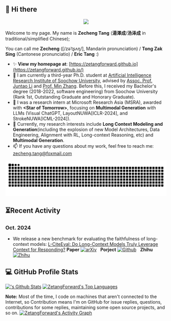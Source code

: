 <!-- <h1 align="center">
  Zecheng Tang (<span style="font-family:KaiTi,楷体;">汤泽成</span>)
</h1> -->


<!-- [![Repo Card](https://github-readme-stats.vercel.app/api/pin/?username=CODINNLG&repo=your-repo-name&theme=your-theme)](https://github.com/your-username/your-repo-name)   -->

<!-- ![CODINNLG's GitHub stats](https://github-readme-stats.vercel.app/api?username=CODINNLG&show_icons=true&theme=highcontrast) -->
  
<h2>👋 Hi there </h2>

<div align="center">

<!-- dynamic typing effect 动态打字效果 -->
<div>
  <a href="https://git.io/typing-svg">
  <img src="https://readme-typing-svg.demolab.com?font=Fira+Code&pause=1000&color=FF6388&width=435&lines=Hi%2C+have+a+lucky+day!;%E7%A5%9D%E4%BD%A0%E4%BB%8A%E5%A4%A9%E5%A5%BD%E8%BF%90%EF%BC%81;%E3%81%93%E3%82%93%E3%81%AB%E3%81%A1%E3%81%AF%E3%80%81%E4%BB%8A%E6%97%A5%E3%81%AE%E5%B9%B8%E9%81%8B%E3%82%92%E7%A5%88%E3%82%8A%E3%81%BE%E3%81%99%EF%BC%81;Bonne+chance+aujourd'hui!;Viel+Gl%C3%BCck+heute!&center=true&size=27"/>
  </a>
</div>
</div>

Welcome to my page. My name is **Zecheng Tang** (**湯澤成**/**汤泽成** in traditional/simplified Chinese); 

You can call me **Zecheng** ([/zəˈtʂʌŋ/], Mandarin pronunciation) / **Tong Zak Sing** (Cantonese pronunciatio) / **Eric Tang** :)
<!--
[![](https://img.shields.io/badge/Google%20Scholar-4385FE.svg?&color=d6d6d6&style=flat-square&logo=google-scholar)](https://scholar.google.com/citations?user=HUDkBMUAAAAJ)
[![](https://img.shields.io/github/stars/ZetangForward?style=flat-square&logo=github&label=Stars&color=gray)](https://github.com/ZetangForward) 
[![](https://komarev.com/ghpvc/?username=ZetangForward&style=flat-square)](https://github.com/ZetangForward)
-->

<!-- <div align="left"> 
    <img src="https://octodex.github.com/images/justicetocat.jpg" width="320" height="320"> 
   <img src="https://octodex.github.com/images/daftpunktocat-thomas.gif" width="320" height="320"> 
   <img src="https://octodex.github.com/images/daftpunktocat-guy.gif" width="320" height="320">  
  <a href="https://passer-by.com/" target="_blank"><img align="right" src="https://github-readme-stats.vercel.app/api? username=zetangforward&show_icons=true&theme=highcontrast"/></a>
</div> -->

- ✨ **View my homepage at**: [https://zetangforward.github.io](https://zetangforward.github.io/)
- 🌱 I am currently a third-year Ph.D. student at [Artificial Intelligence Research Institute of Soochow University](http://scst.suda.edu.cn/_s289/28254/list.psp), advised by [Assoc. Prof. Juntao Li](https://lijuntaopku.github.io/) and [Prof. Min Zhang](https://scholar.google.com/citations?hl=zh-CN&user=CncXH-YAAAAJ). Before this, I received my Bachelor's degree (2018-2022, software engineering) from Soochow University (Rank 1st, Outstanding Graduate and Honorary Graduate).
- 👯 I was a research intern at Microsoft Research Asia (MSRA), awarded with **<Star of Tomorrow\>**, focusing on **Multimodal Generation** with LLMs (Visual ChatGPT, LayoutNUWA[ICLR-2024], and StrokeNUWA[ICML-2024]).
- 🤔 Currently, my research interests include **Long Context Modeling and Generation**(including the explosion of new Model Architectures, Data Engineering, Alignment with RL, Long-context Reasoning, etc) and **Multimodal Generation**.
- 📫 If you have any questions about my work, feel free to reach me: [zecheng.tang@foxmail.com](mailto:zecheng.tang@foxmail.com)

<picture>
  <source media="(prefers-color-scheme: dark)" srcset="https://raw.githubusercontent.com/zetangforward/zetangforward/output/github-contribution-grid-snake-dark.svg">
  <source media="(prefers-color-scheme: light)" srcset="https://raw.githubusercontent.com/zetangforward/zetangforward/output/github-contribution-grid-snake.svg">
  <img alt="github contribution grid snake animation" src="https://raw.githubusercontent.com/zetangforward/zetangforward/output/github-contribution-grid-snake.svg">
</picture>

<h2>⏳Recent Activity</h2>

### Oct. 2024 
- We release a new benchmark for evaluating the faithfulness of long-context models: [L-CiteEval: Do Long-Context Models Truly Leverage Context for Responding?](https://arxiv.org/abs/2410.02115) **Paper** [![arXiv](https://img.shields.io/badge/arXiv-2410.02115-b31b1b.svg?style=plastic)](https://arxiv.org/abs/2410.02115) &nbsp; **Porject** [![Github](https://img.shields.io/github/stars/ZetangForward/L-CITEEVAL.svg)](https://github.com/ZetangForward/L-CITEEVAL) &nbsp; **Zhihu** [![Zhihu](https://img.shields.io/badge/知乎-0079FF.svg?style=plastic&logo=zhihu&logoColor=white)](https://zhuanlan.zhihu.com/p/817442176)

  
<h2>💻 GitHub Profile Stats</h2>

<!-- https://github.com/anuraghazra/github-readme-stats -->

<a href="https://github.com/anuraghazra/github-readme-stats"><img alt="'s Github Stats" src="https://denvercoder1-github-readme-stats.vercel.app/api/?username=ZetangForward&show_icons=true&include_all_commits=true&count_private=true&theme=react&hide_border=true&bg_color=1F222E&title_color=F85D7F&icon_color=F8D866" height="192px"/></a>
<a href="https://github.com/anuraghazra/github-readme-stats"><img alt="ZetangForward's Top Languages" src="https://denvercoder1-github-readme-stats.vercel.app/api/top-langs/?username=ZetangForward&langs_count=8&layout=compact&theme=react&hide_border=true&bg_color=1F222E&title_color=F85D7F&icon_color=F8D866&hide=Jupyter%20Notebook,Roff" height="192px"/></a>
<br/>
<!-- https://github.com/ashutosh00710/github-readme-activity-graph -->
<b>Note:</b> Most of the time, I code on machines that aren't connected to the Internet, so Contribution means I'm on GitHub for issue replies, questions, contributions for some replies, maintaining some open source projects, and so on.
<a href="https://github.com/ashutosh00710/github-readme-activity-graph"><img alt="ZetangForward's Activity Graph" src="https://github-readme-activity-graph.vercel.app/graph/?username=ZetangForward&bg_color=1F222E&color=F8D866&line=F85D7F&point=FFFFFF&hide_border=true" /></a>









<!--
**CODINNLG/CODINNLG** is a ✨ _special_ ✨ repository because its `README.md` (this file) appears on your GitHub profile.

Here are some ideas to get you started:

- 🔭 I’m currently working on ...
- 🌱 I’m currently learning ...
- 👯 I’m looking to collaborate on ...
- 🤔 I’m looking for help with ...
- 💬 Ask me about ...
- 📫 How to reach me: ...
- 😄 Pronouns: ...
- ⚡ Fun fact: ...
-->


